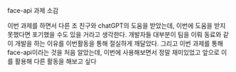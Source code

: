 face-api 과제 소감

이번 과제를 하면서 다른 조 친구와 chatGPT의 도움을 받았는데, 이번에 도움을 받지 못했다면 포기했을 수도 있을 거라고 생각한다.
개발자들 대부분이 팀을 이뤄 동료와 같이 개발을 하는 이유를 이번활동을 통해 절실하게 깨달았다.
그리고 이번 과제를 통해 face-api이라는 것을 처음 알았는데, 이번에 사용해보면서 정말 재미있었고 앞으로 이를 활용해 다른 활동을 해보고 싶다
